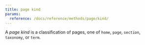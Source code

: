 ```yaml
---
title: page kind
params:
  reference: /docs/reference/methods/page/kind/
---
```


A _page kind_ is a classification of pages, one of `home`, `page`, `section`, `taxonomy`, or `term`.
